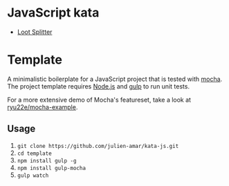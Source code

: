 # JavaScript kata

* [Loot Splitter](loot-splitter)

# Template

A minimalistic boilerplate for a JavaScript project that is tested with [mocha](http://mochajs.org/).
The project template requires [Node.js](https://nodejs.org/dist/v4.1.0/node-v4.1.0-linux-x64.tar.gz) and [gulp](https://www.npmjs.com/package/gulp) to run unit tests.

For a more extensive demo of Mocha's featureset, take a look at [ryu22e/mocha-example](https://github.com/ryu22e/mocha-example).

## Usage

1. `git clone https://github.com/julien-amar/kata-js.git`
2. `cd template`
3. `npm install gulp -g`
4. `npm install gulp-mocha`
5. `gulp watch`

